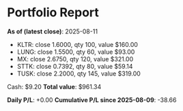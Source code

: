 # Portfolio Report
**As of (latest close)**: 2025-08-11

- KLTR: close 1.6000, qty 100, value $160.00
- LUNG: close 1.5500, qty 60, value $93.00
- MX: close 2.6750, qty 120, value $321.00
- STTK: close 0.7392, qty 80, value $59.14
- TUSK: close 2.2000, qty 145, value $319.00

Cash: $9.20
**Total value**: $961.34

**Daily P/L**: +0.00
**Cumulative P/L since 2025-08-09**: -38.66